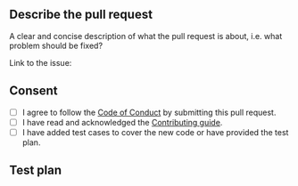 ## Describe the pull request

A clear and concise description of what the pull request is about, i.e. what problem should be fixed?

Link to the issue: <!-- paste the issue link here, or put "n/a" if not applicable -->

## Consent

- [ ] I agree to follow the [Code of Conduct](https://go.dev/conduct) by submitting this pull request.
- [ ] I have read and acknowledged the [Contributing guide](https://github.com/pgrok/pgrok/blob/main/.github/contributing.md).
- [ ] I have added test cases to cover the new code or have provided the test plan.

## Test plan

<!-- Please provide concrete but concise steps to proof things are working as stated, see an example in https://github.com/gogs/gogs/pull/7345 -->
